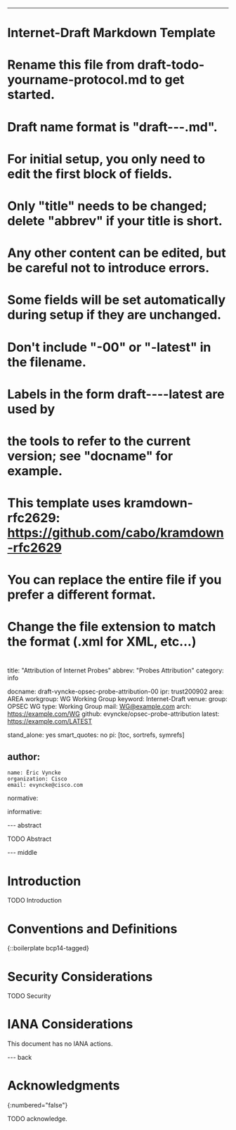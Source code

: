 ---
###
# Internet-Draft Markdown Template
#
# Rename this file from draft-todo-yourname-protocol.md to get started.
# Draft name format is "draft-<yourname>-<workgroup>-<name>.md".
#
# For initial setup, you only need to edit the first block of fields.
# Only "title" needs to be changed; delete "abbrev" if your title is short.
# Any other content can be edited, but be careful not to introduce errors.
# Some fields will be set automatically during setup if they are unchanged.
#
# Don't include "-00" or "-latest" in the filename.
# Labels in the form draft-<yourname>-<workgroup>-<name>-latest are used by
# the tools to refer to the current version; see "docname" for example.
#
# This template uses kramdown-rfc2629: https://github.com/cabo/kramdown-rfc2629
# You can replace the entire file if you prefer a different format.
# Change the file extension to match the format (.xml for XML, etc...)
#
###
title: "Attribution of Internet Probes"
abbrev: "Probes Attribution"
category: info

docname: draft-vyncke-opsec-probe-attribution-00
ipr: trust200902
area: AREA
workgroup: WG Working Group
keyword: Internet-Draft
venue:
  group: OPSEC WG
  type: Working Group
  mail: WG@example.com
  arch: https://example.com/WG
  github: evyncke/opsec-probe-attribution
  latest: https://example.com/LATEST

stand_alone: yes
smart_quotes: no
pi: [toc, sortrefs, symrefs]

author:
 -
    name: Ëric Vyncke
    organization: Cisco
    email: evyncke@cisco.com

normative:

informative:


--- abstract

TODO Abstract


--- middle

# Introduction

TODO Introduction


# Conventions and Definitions

{::boilerplate bcp14-tagged}


# Security Considerations

TODO Security


# IANA Considerations

This document has no IANA actions.


--- back

# Acknowledgments
{:numbered="false"}

TODO acknowledge.
